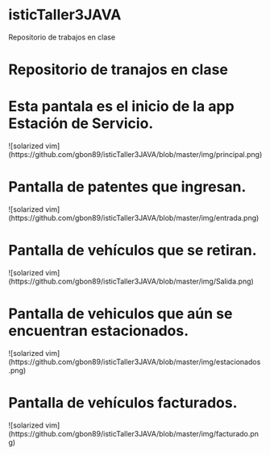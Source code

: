 # isticTaller3JAVA
 
Repositorio de trabajos en clase
<!DOCTYPE html>
<html>
  <head>
 </head>
  <body>      
<h1> Repositorio de tranajos en clase</h1>
<h1>Esta pantala es el inicio de la app Estación de Servicio.</h1>
![solarized vim](https://github.com/gbon89/isticTaller3JAVA/blob/master/img/principal.png)
<h1>Pantalla de patentes que ingresan.</h1>
![solarized vim](https://github.com/gbon89/isticTaller3JAVA/blob/master/img/entrada.png)
<h1>Pantalla de vehículos que se retiran.</h1>
![solarized vim](https://github.com/gbon89/isticTaller3JAVA/blob/master/img/Salida.png)
<h1>Pantalla de vehiculos que aún se encuentran estacionados.</h1>
![solarized vim](https://github.com/gbon89/isticTaller3JAVA/blob/master/img/estacionados.png)
<h1>Pantalla de vehículos facturados.</h1>
![solarized vim](https://github.com/gbon89/isticTaller3JAVA/blob/master/img/facturado.png)
   </body>
</html>


